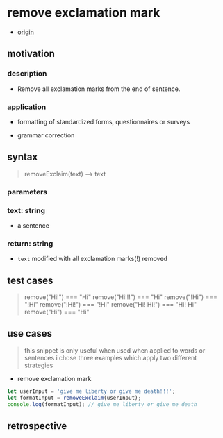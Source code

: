 # remove exclamation mark

- [origin](https://www.codewars.com/kata/57faece99610ced690000165>)

## motivation

### description

- Remove all exclamation marks from the end of sentence.

### application

- formatting of standardized forms, questionnaires or surveys

- grammar correction

## syntax

> removeExclaim(text) --> text

### parameters

### text: string

- a sentence

### return: string

- `text` modified with all exclamation marks(!) removed

## test cases

> remove("Hi!") === "Hi" remove("Hi!!!") === "Hi" remove("!Hi") === "!Hi"
> remove("!Hi!") === "!Hi" remove("Hi! Hi!") === "Hi! Hi" remove("Hi") === "Hi"

## use cases

> this snippet is only useful when used when applied to words or sentences i
> chose three examples which apply two different strategies

- remove exclamation mark

```js
let userInput = 'give me liberty or give me death!!!';
let formatInput = removeExclaim(userInput);
console.log(formatInput); // give me liberty or give me death
```

## retrospective

